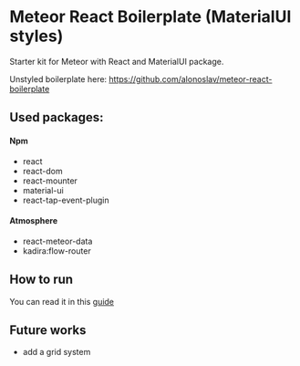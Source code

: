 # Meteor React Boilerplate (MaterialUI styles)

Starter kit for Meteor with React and MaterialUI package.

Unstyled boilerplate here: https://github.com/alonoslav/meteor-react-boilerplate

## Used packages:

#### Npm

- react
- react-dom
- react-mounter
- material-ui
- react-tap-event-plugin

#### Atmosphere

- react-meteor-data
- kadira:flow-router

## How to run

You can read it in this [guide](https://github.com/alonoslav/meteor-react-boilerplate#how-to-run)

## Future works

- add a grid system

